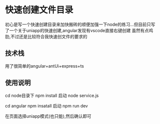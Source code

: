 # 快速创建文件目录
初心是写一个快速创建目录来加快搬砖的顺便加强一下node的练习...但目前只写了一个关于uniapp的快速创建,angular发现有vscode直接右键创建
虽然有点鸡肋,不过还是比较符合我快速创文件的要求的

## 技术栈
用了很简单的angular+antUi+express+ts

## 使用说明
cd node目录下  npm install 
启动 node service.js

cd angular npm insatall 
启动 npm run dev

在页面选择uniapp模式(也只能),然后确认即可